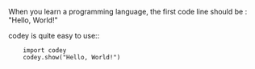  When you learn a programming language, the first code line should be : "Hello, World!"


codey is quite easy to use::

```
    import codey
    codey.show("Hello, World!")
```